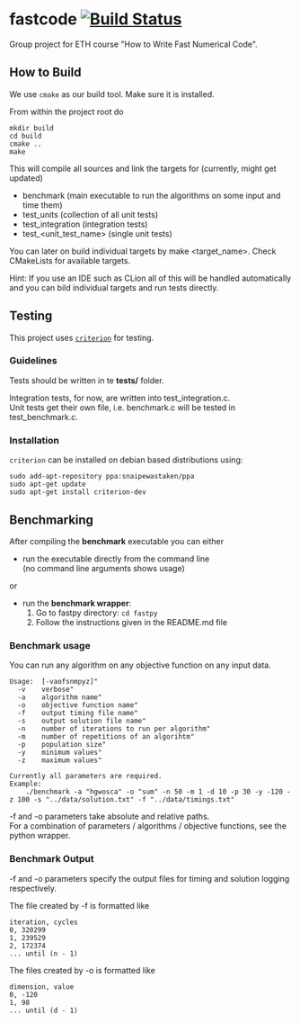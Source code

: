 # fastcode  [![Build Status](https://travis-ci.com/matthaeusheer/fastcode.svg?branch=master)](https://travis-ci.com/matthaeusheer/fastcode)

Group project for ETH course "How to Write Fast Numerical Code".

## How to Build
We use ```cmake``` as our build tool. Make sure it is installed.

From within the project root do
```
mkdir build
cd build
cmake ..
make
```
This will compile all sources and link the targets for (currently, might get updated)
- benchmark (main executable to run the algorithms on some input and time them)
- test_units (collection of all unit tests)
- test_integration (integration tests)
- test_<unit_test_name> (single unit tests)

You can later on build individual targets by make <target_name>. Check CMakeLists for available targets.

Hint: If you use an IDE such as CLion all of this will be handled automatically and you can bild individual
targets and run tests directly.

## Testing

This project uses [`criterion`](https://github.com/Snaipe/Criterion) for testing.  


### Guidelines
Tests should be written in te **tests/** folder.  

Integration tests, for now, are written into test_integration.c.  
Unit tests get their own file, i.e. benchmark.c will be tested in test_benchmark.c.


### Installation

`criterion` can be installed on debian based distributions using:

```
sudo add-apt-repository ppa:snaipewastaken/ppa
sudo apt-get update
sudo apt-get install criterion-dev
```

## Benchmarking

After compiling the **benchmark** executable you can either
- run the executable directly from the command line  
(no command line arguments shows usage)  

or

- run the **benchmark wrapper**:
  1) Go to fastpy directory: ```cd fastpy```
  2) Follow the instructions given in the README.md file  

### Benchmark usage
You can run any algorithm on any objective function on any input data.

```
Usage:  [-vaofsnmpyz]"                              
  -v    verbose"                                      
  -a    algorithm name"                               
  -o    objective function name"                      
  -f    output timing file name"                      
  -s    output solution file name"                    
  -n    number of iterations to run per algorithm"    
  -m    number of repetitions of an algorihtm"        
  -p    population size"                              
  -y    minimum values"                               
  -z    maximum values"                               
                                                 
Currently all parameters are required.             
Example:                                             
    ./benchmark -a "hgwosca" -o "sum" -n 50 -m 1 -d 10 -p 30 -y -120 -z 100 -s "../data/solution.txt" -f "../data/timings.txt" 
```
-f and -o parameters take absolute and relative paths.  
For a combination of parameters / algorithms / objective functions, see the python wrapper.

### Benchmark Output
\-f and \-o parameters specify the output files for timing and solution logging respectively.

The file created by \-f is formatted like
```
iteration, cycles
0, 320299
1, 239529
2, 172374
... until (n - 1)  
```
The files created by \-o is formatted like 
```
dimension, value
0, -120
1, 98
... until (d - 1)  
```
